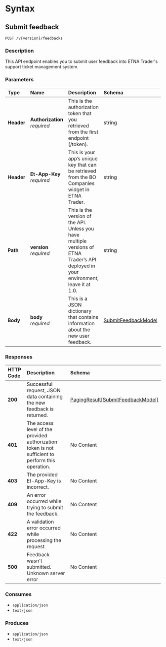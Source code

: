 # Syntax

## Submit feedback

```text
POST /v{version}/feedbacks
```

### Description

This API endpoint enables you to submit user feedback into ETNA Trader's support ticket management system.

### Parameters

| Type | Name | Description | Schema | Default |
| :--- | :--- | :--- | :--- | :--- |
| **Header** | **Authorization**   _required_ | This is the authorization token that you retrieved from the first endpoint \(/token\). | string |  |
| **Header** | **Et-App-Key**   _required_ | This is your app’s unique key that can be retrieved from the BO Companies widget in ETNA Trader. | string |  |
| **Path** | **version**   _required_ | This is the version of the API. Unless you have multiple versions of ETNA Trader’s API deployed in your environment, leave it at 1.0. | string | `"1"` |
| **Body** | **body**   _required_ | This is a JSON dictionary that contains information about the new user feedback. | [SubmitFeedbackModel](feedbacks_submitfeedback.md#submitfeedbackmodel) |  |

### Responses

| HTTP Code | Description | Schema |
| :--- | :--- | :--- |
| **200** | Successful request, JSON data containing the new feedback is returned. | [PagingResult\[SubmitFeedbackModel\]](feedbacks_submitfeedback.md#pagingresult-submitfeedbackmodel) |
| **401** | The access level of the provided authorization token is not sufficient to perform this operation. | No Content |
| **403** | The provided Et-App-Key is incorrect. | No Content |
| **409** | An error occurred while trying to submit the feedback. | No Content |
| **422** | A validation error occurred while processing the request. | No Content |
| **500** | Feedback wasn't submitted. Unknown server error | No Content |

### Consumes

* `application/json`
* `text/json`

### Produces

* `application/json`
* `text/json`

